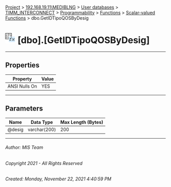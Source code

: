 #### 

[Project](../../../../../../index.md) > [192.168.19.11\\MEDIBLNG](../../../../../index.md) > [User databases](../../../../index.md) > [TIMM_INTERCONNECT](../../../index.md) > [Programmability](../../index.md) > [Functions](../index.md) > [Scalar-valued Functions](Scalar-valued_Functions.md) > dbo.GetIDTipoQOSByDesig

# ![Scalar-valued Functions](../../../../../../Images/Function_Scalar32.png) [dbo].[GetIDTipoQOSByDesig]

---

## <a name="#properties"></a>Properties

| Property | Value |
|---|---|
| ANSI Nulls On | YES |


---

## <a name="#parameters"></a>Parameters

| Name | Data Type | Max Length (Bytes) |
|---|---|---|
| @desig | varchar(200) | 200 |


---

###### Author:  MIS Team

###### Copyright 2021 - All Rights Reserved

###### Created: Monday, November 22, 2021 4:40:59 PM

